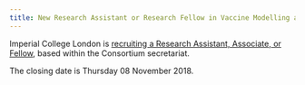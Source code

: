 ```yaml
---
title: New Research Assistant or Research Fellow in Vaccine Modelling at LSHTM - Closing date Thursday 08 November 2018
---
```


Imperial College London is [recruiting a Research Assistant, Associate, or Fellow](http://www.imperial.ac.uk/jobs/description/MED00545/research-assistant-associate-or-fellow), based within the Consortium secretariat.

The closing date is Thursday 08 November 2018.
